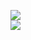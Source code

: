[![](https://img.shields.io/badge/Made%20With-Github%20Spray-lightgrey.svg?style=for-the-badge&logo=github)](https://github.com/Annihil/github-spray#21004)  
[![](https://i.imgur.com/2DrTn0Z.gif)](https://github.com/Annihil/github-spray)